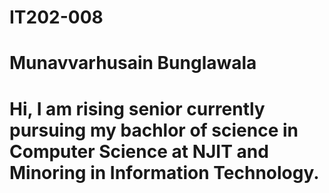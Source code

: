 # IT202-008
# Munavvarhusain Bunglawala
# Hi, I am rising senior currently pursuing my bachlor of science in Computer Science at NJIT and Minoring in Information Technology. 
